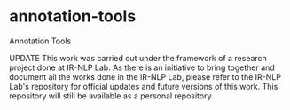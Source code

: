 # annotation-tools
Annotation Tools

UPDATE
This work was carried out under the framework of a research project done at IR-NLP Lab. As there is an initiative to bring together and document all the works done in the IR-NLP Lab, please refer to the IR-NLP Lab's repository for official updates and future versions of this work. This repository will still be available as a personal repository.
